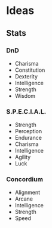 # Ideas
## Stats
### DnD
- Charisma
- Constitution
- Dexterity
- Intelligence
- Strength
- Wisdom
### S.P.E.C.I.A.L.
- Strength
- Perception
- Endurance
- Charisma
- Intelligence
- Agility
- Luck
### Concordium
- Alignment
- Arcane
- Intelligence
- Strength
- Speed
